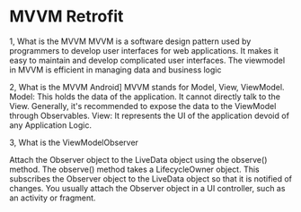 
# MVVM Retrofit

1, What is the MVVM
MVVM is a software design pattern used by programmers to develop user interfaces for web applications. It makes it easy to maintain and develop complicated user interfaces. The viewmodel in MVVM is efficient in managing data and business logic

2, What is the MVVM Android]
MVVM stands for Model, View, ViewModel. Model: This holds the data of the application. It cannot directly talk to the View. Generally, it's recommended to expose the data to the ViewModel through Observables. View: It represents the UI of the application devoid of any Application Logic.

3, What is the ViewModelObserver

Attach the Observer object to the LiveData object using the observe() method. The observe() method takes a LifecycleOwner object. This subscribes the Observer object to the LiveData object so that it is notified of changes. You usually attach the Observer object in a UI controller, such as an activity or fragment.

